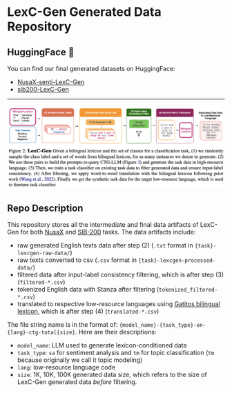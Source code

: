 # LexC-Gen Generated Data Repository

## HuggingFace 🤗 

You can find our final generated datasets on HuggingFace:
- [NusaX-senti-LexC-Gen](https://huggingface.co/datasets/BatsResearch/NusaX-senti-LexC-Gen)
- [sib200-LexC-Gen](https://huggingface.co/datasets/BatsResearch/sib200-LexC-Gen)

---
![LexC-Gen overview](lexcgen-figure.png)

## Repo Description

This repository stores all the intermediate and final data artifacts of LexC-Gen for both [NusaX](https://aclanthology.org/2023.eacl-main.57/) and [SIB-200](https://arxiv.org/abs/2309.07445) tasks. The data artifacts include:
- raw generated English texts data after step (2) (`.txt` format in `{task}-lexcgen-raw-data/`)
- raw texts converted to csv (`.csv` format in `{task}-lexcgen-processed-data/`)
- filtered data after input-label consistency filtering, which is after step (3) (`filtered-*.csv`)
- tokenized English data with Stanza after filtering (`tokenized_filtered-*.csv`)
- translated to respective low-resource languages using [Gatitos bilingual lexicon](https://aclanthology.org/2023.emnlp-main.26/), which is after step (4) (`translated-*.csv`)

The file string name is in the format of: `{model_name}-{task_type}-en-{lang}-ctg-total{size}`. Here are their descriptions:
- `model_name`: LLM used to generate lexicon-conditioned data
- `task_type`: `sa` for sentiment analysis and `tm` for topic classification (`tm` because originally we call it topic modeling)
- `lang`: low-resource language code
- `size`: 1K, 10K, 100K generated data size, which refers to the size of LexC-Gen generated data *before* filtering.
